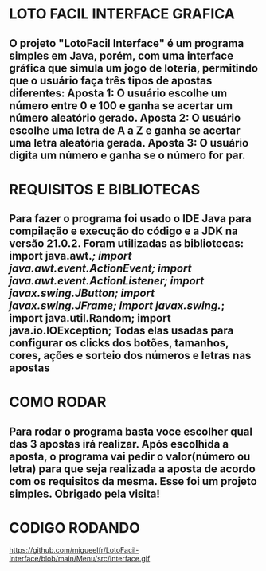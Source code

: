 # LOTO FACIL INTERFACE GRAFICA
O projeto "LotoFacil Interface" é um programa simples em Java, porém, com uma interface gráfica que simula um jogo de loteria, permitindo que o usuário faça três tipos de apostas diferentes: Aposta 1: O usuário escolhe um número entre 0 e 100 e ganha se acertar um número aleatório gerado. Aposta 2: O usuário escolhe uma letra de A a Z e ganha se acertar uma letra aleatória gerada. Aposta 3: O usuário digita um número e ganha se o número for par.
------------------------------------------------------------------------------------------------------------------------------
# REQUISITOS E BIBLIOTECAS
Para fazer o programa foi usado o IDE Java para compilação e execução do código e a JDK na versão 21.0.2. Foram utilizadas as bibliotecas: import java.awt.*;
  import java.awt.event.ActionEvent;
  import java.awt.event.ActionListener;
  import javax.swing.JButton;
  import javax.swing.JFrame;
  import javax.swing.*;
  import java.util.Random;
  import java.io.IOException;
  Todas elas usadas para configurar os clicks dos botões, tamanhos, cores, ações e sorteio dos números e letras nas apostas
---------------------------------------------------------------------------------------------------------------------------
# COMO RODAR
Para rodar o programa basta voce escolher qual das 3 apostas irá realizar. Após escolhida a aposta, o programa vai pedir o valor(número ou letra) para que seja realizada a aposta de acordo com os requisitos da mesma. Esse foi um projeto simples. Obrigado pela visita!
-----------------------------------------------------------------------------------------------
# CODIGO RODANDO
https://github.com/migueelfr/LotoFacil-Interface/blob/main/Menu/src/Interface.gif
